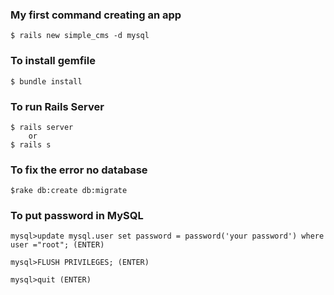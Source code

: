 ### My first command creating an app

    $ rails new simple_cms -d mysql
    
### To install gemfile
    
    $ bundle install
    
### To run Rails Server

    $ rails server
        or
    $ rails s
    
### To fix the error no database

    $rake db:create db:migrate

### To put password in MySQL

    mysql>update mysql.user set password = password('your password') where user ="root"; (ENTER)
    
    mysql>FLUSH PRIVILEGES; (ENTER)
    
    mysql>quit (ENTER)